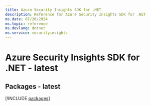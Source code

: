 ```yaml
---
title: Azure Security Insights SDK for .NET
description: Reference for Azure Security Insights SDK for .NET
ms.date: 07/26/2024
ms.topic: reference
ms.devlang: dotnet
ms.service: securityinsights
---
```

# Azure Security Insights SDK for .NET - latest
## Packages - latest
[!INCLUDE [packages](security-insights-index.md)]